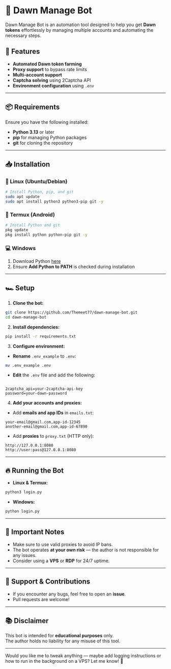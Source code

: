 

# 🌅 Dawn Manage Bot

Dawn Manage Bot is an automation tool designed to help you get **Dawn tokens** effortlessly by managing multiple accounts and automating the necessary steps.  

## 🚀 Features
- **Automated Dawn token farming**  
- **Proxy support** to bypass rate limits  
- **Multi-account support**  
- **Captcha solving** using 2Captcha API  
- **Environment configuration** using `.env`  

---

## 📦 Requirements

Ensure you have the following installed:  

- **Python 3.13** or later  
- **pip** for managing Python packages  
- **git** for cloning the repository  

---

## 📥 Installation

### 🐧 Linux (Ubuntu/Debian)
```bash
# Install Python, pip, and git
sudo apt update
sudo apt install python3 python3-pip git -y
```

### 📱 Termux (Android)
```bash
# Install Python and git
pkg update
pkg install python python-pip git -y
```

### 💻 Windows
1. Download Python [here](https://www.python.org/ftp/python/3.13.0/python-3.13.0-amd64.exe)  
2. Ensure **Add Python to PATH** is checked during installation  

---

## 🏎️ Setup

1. **Clone the bot:**
```bash
git clone https://github.com/Themeet77/dawn-manage-bot.git
cd dawn-manage-bot
```

2. **Install dependencies:**
```bash
pip install -r requirements.txt
```

3. **Configure environment:**
- **Rename** `.env_example` to `.env`:
```bash
mv .env_example .env
```

- **Edit** the `.env` file and add the following:
```plaintext

2captcha_api=your-2captcha-api-key
password=your-dawn-password
```

4. **Add your accounts and proxies:**
- Add **emails and app IDs** in `emails.txt`:
```plaintext
your-email@gmail.com,app-id-12345
another-email@gmail.com,app-id-67890
```

- Add **proxies** to `proxy.txt` (HTTP only):
```plaintext
http://127.0.0.1:8080
http://user:pass@127.0.0.1:8080
```

---

## 🔥 Running the Bot

- **Linux & Termux:**
```bash
python3 login.py
```

- **Windows:**
```bash
python login.py
```

---

## 📌 Important Notes

- Make sure to use valid proxies to avoid IP bans.  
- The bot operates **at your own risk** — the author is not responsible for any issues.  
- Consider using a **VPS** or **RDP** for 24/7 uptime.  

---

## 🤝 Support & Contributions

- If you encounter any bugs, feel free to open an **issue**.  
- Pull requests are welcome!  

---

## 📚 Disclaimer

This bot is intended for **educational purposes** only.  
The author holds no liability for any misuse of this tool.  

---

Would you like me to tweak anything — maybe add logging instructions or how to run in the background on a VPS? Let me know! 🚀
